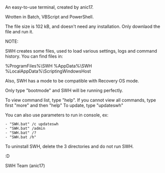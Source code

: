 An easy-to-use terminal, created by anic17.

Wrotten in Batch, VBScript and PowerShell.

The file size is 102 kB, and doesn't need any installation. Only downlaod the file and run it.


NOTE:

SWH creates some files, used to load various settings, logs and command history.
You can find files in:

%ProgramFiles%\SWH
%AppData%\SWH
%LocalAppData%\ScriptingWindowsHost

Also, SWH has a mode to be compatible with Recovery OS mode.

Only type "bootmode" and SWH will be running perfectly.

To view command list, type "help". If you cannot view all commands, type first "more" and then "help"
To update, type "updateswh"

You can also use parameters to run in console, ex:

	- "SWH.bat" /c updateswh
	- "SWH.bat" /admin
	- "SWH.bat" /?
	- "SWH.bat /h"


To uninstall SWH, delete the 3 directories and do not run SWH.


:D

SWH Team (anic17)
